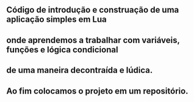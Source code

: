 ## Código de introdução e construação de uma aplicação simples em Lua 
## onde aprendemos a trabalhar com variáveis, funções e lógica condicional
## de uma maneira decontraída e lúdica. 
##
## Ao fim colocamos o projeto em um repositório.
